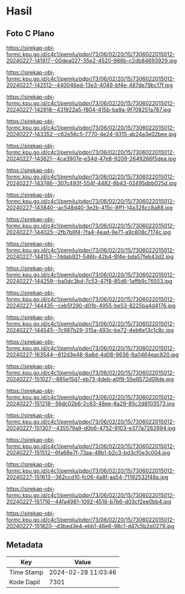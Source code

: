 # Hasil

## Foto C Plano

https://sirekap-obj-formc.kpu.go.id/c4c1/pemilu/pdpr/73/06/02/20/15/7306022015012-20240227-141917--00dea027-35e2-4520-986b-c2db84693929.jpg

https://sirekap-obj-formc.kpu.go.id/c4c1/pemilu/pdpr/73/06/02/20/15/7306022015012-20240227-142512--440046ed-13e3-4049-bf4e-487de79bc17f.jpg

https://sirekap-obj-formc.kpu.go.id/c4c1/pemilu/pdpr/73/06/02/20/15/7306022015012-20240227-142918--431922a5-f804-415b-ba9a-9f708251a787.jpg

https://sirekap-obj-formc.kpu.go.id/c4c1/pemilu/pdpr/73/06/02/20/15/7306022015012-20240227-143352--c62e56c5-7770-4e24-9315-ab24a3e02bee.jpg

https://sirekap-obj-formc.kpu.go.id/c4c1/pemilu/pdpr/73/06/02/20/15/7306022015012-20240227-143621--4ca3907e-e34d-47e8-9209-2649266f5dea.jpg

https://sirekap-obj-formc.kpu.go.id/c4c1/pemilu/pdpr/73/06/02/20/15/7306022015012-20240227-143746--307c493f-554f-4482-8b43-02495dbb025d.jpg

https://sirekap-obj-formc.kpu.go.id/c4c1/pemilu/pdpr/73/06/02/20/15/7306022015012-20240227-143840--ac548d40-3e2b-415c-8ff1-14a328cc8a88.jpg

https://sirekap-obj-formc.kpu.go.id/c4c1/pemilu/pdpr/73/06/02/20/15/7306022015012-20240227-144025--2fb7b6f4-7fa4-4ead-9e71-a9c808c7174c.jpg

https://sirekap-obj-formc.kpu.go.id/c4c1/pemilu/pdpr/73/06/02/20/15/7306022015012-20240227-144153--7ddab921-546b-42b4-8f4e-bda57feb43d2.jpg

https://sirekap-obj-formc.kpu.go.id/c4c1/pemilu/pdpr/73/06/02/20/15/7306022015012-20240227-144259--ba0dc3bd-7c53-47f8-85d6-1affb9c76553.jpg

https://sirekap-obj-formc.kpu.go.id/c4c1/pemilu/pdpr/73/06/02/20/15/7306022015012-20240227-144435--ceb5f290-d01b-4955-be53-8225ba4d4176.jpg

https://sirekap-obj-formc.kpu.go.id/c4c1/pemilu/pdpr/73/06/02/20/15/7306022015012-20240227-144545--7c987b29-315a-493c-be72-4eb6e13c1c8c.jpg

https://sirekap-obj-formc.kpu.go.id/c4c1/pemilu/pdpr/73/06/02/20/15/7306022015012-20240227-163544--812d3e48-8a8d-4d08-9636-9a0464eac820.jpg

https://sirekap-obj-formc.kpu.go.id/c4c1/pemilu/pdpr/73/06/02/20/15/7306022015012-20240227-151027--865e15d7-eb73-4deb-a0f8-55e8572d09de.jpg

https://sirekap-obj-formc.kpu.go.id/c4c1/pemilu/pdpr/73/06/02/20/15/7306022015012-20240227-151218--56dc02b6-2c63-48ee-8a29-85c2d8103573.jpg

https://sirekap-obj-formc.kpu.go.id/c4c1/pemilu/pdpr/73/06/02/20/15/7306022015012-20240227-151307--435579a9-d0b6-4752-9103-e377a7262894.jpg

https://sirekap-obj-formc.kpu.go.id/c4c1/pemilu/pdpr/73/06/02/20/15/7306022015012-20240227-151512--6fa68e7f-73aa-48b1-b2c3-bd3cf0e3c004.jpg

https://sirekap-obj-formc.kpu.go.id/c4c1/pemilu/pdpr/73/06/02/20/15/7306022015012-20240227-151613--362ccd10-fc06-4a8f-aa54-71192532f48a.jpg

https://sirekap-obj-formc.kpu.go.id/c4c1/pemilu/pdpr/73/06/02/20/15/7306022015012-20240227-151716--44fa4981-1092-4518-b7b6-d03cf2ee0bb4.jpg

https://sirekap-obj-formc.kpu.go.id/c4c1/pemilu/pdpr/73/06/02/20/15/7306022015012-20240227-151820--d3bed3e4-ebb1-46e6-98c1-d47c5b2e0279.jpg


## Metadata

| Key        | Value               |
| ---------- | ------------------- |
| Time Stamp | 2024-02-28 11:03:46 |
| Kode Dapil | 7301                |



